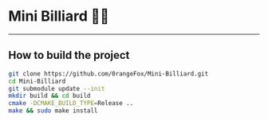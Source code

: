# Mini Billiard  🥢🎱
___

## How to build the project
```bash
git clone https://github.com/0rangeFox/Mini-Billiard.git
cd Mini-Billiard
git submodule update --init
mkdir build && cd build
cmake -DCMAKE_BUILD_TYPE=Release ..
make && sudo make install
```
